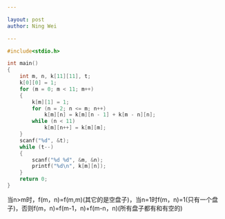 ```yaml
---

layout: post
author: Ning Wei

---
```

```c
#include<stdio.h>

int main()
{
    int m, n, k[11][11], t;
    k[0][0] = 1;
    for (m = 0; m < 11; m++)
    {
        k[m][1] = 1;
        for (n = 2; n <= m; n++)
            k[m][n] = k[m][n - 1] + k[m - n][n];
        while (n < 11)
            k[m][n++] = k[m][m];
    }
    scanf("%d", &t);
    while (t--)
    {
        scanf("%d %d", &m, &n);
        printf("%d\n", k[m][n]);
    }
    return 0;
}
```

当n>m时，f(m，n)=f(m,m)(其它的是空盘子)，当n=1时f(m，n)=1(只有一个盘子)，否则f(m，n)=f(m-1，n)+f(m-n，n)(所有盘子都有和有空的)
